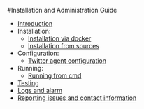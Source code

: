 #Installation and Administration Guide

* [Introduction](./introduction.md)
* Installation:
    * [Installation via docker](./install_with_docker.md)
    * [Installation from sources](./install_from_sources.md)
* Configuration:
    * [Twitter agent configuration](./configuration.md)
* Running:
    * [Running from cmd](./running.md)
* [Testing](./testing.md)
* [Logs and alarm](./logs_and_alarms.md)
* [Reporting issues and contact information](./issues_and_contact.md)
